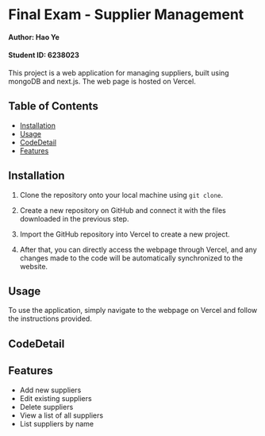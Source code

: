 # Final Exam - Supplier Management

#### Author: Hao Ye
#### Student ID: 6238023

This project is a web application for managing suppliers, built using mongoDB and next.js. The web page is hosted on Vercel.

## Table of Contents

- [Installation](#installation)
- [Usage](#usage)
- [CodeDetail](#codeDetail)
- [Features](#features)


## Installation

1. Clone the repository onto your local machine using `git clone`.

2. Create a new repository on GitHub and connect it with the files downloaded in the previous step.

3. Import the GitHub repository into Vercel to create a new project.

4. After that, you can directly access the webpage through Vercel, and any changes made to the code will be automatically synchronized to the website.

## Usage

To use the application, simply navigate to the webpage on Vercel and follow the instructions provided.

## CodeDetail

## Features

- Add new suppliers
- Edit existing suppliers
- Delete suppliers
- View a list of all suppliers
- List suppliers by name
